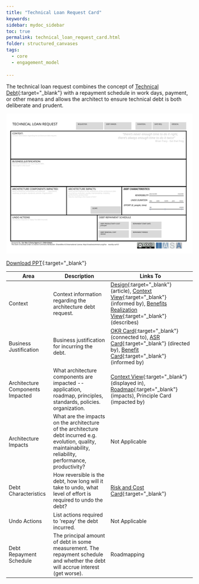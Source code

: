 ```yaml
---
title: "Technical Loan Request Card"
keywords: 
sidebar: mydoc_sidebar
toc: true
permalink: technical_loan_request_card.html
folder: structured_canvases
tags: 
  - core
  - engagement_model

---
```


The technical loan request combines the concept of [Technical Debt](../engagement_model/technical_debt.md){:target="_blank"} with a repayment schedule in work days, payment, or other means and allows the architect to ensure technical debt is both deliberate and prudent.

![image001](media/technical_loan_request_card001.svg)

[Download PPT](media/ppt/technical_loan_request_card.ppt){:target="_blank"}

| Area                             | Description                                                                                                                                                  | Links To                                                                                                                                                                                                                                                         |
| -------------------------------- | ------------------------------------------------------------------------------------------------------------------------------------------------------------ | ---------------------------------------------------------------------------------------------------------------------------------------------------------------------------------------------------------------------------------------------------------------- |
| Context                          | Context information regarding the architecture debt request.                                                                                                 | [Design](../engagement_model/design.md){:target="_blank"} (article), [Context View](https://btabok.iasaglobal.org/context-view/){:target="_blank"} (informed by), [Benefits Realization View](benefits_realization_view_canvas.md){:target="_blank"} (describes) |
| Business Justification           | Business justification for incurring the debt.                                                                                                               | [OKR Card](okr_card.md){:target="_blank"} (connected to), [ASR Card](asr_card.md){:target="_blank"} (directed by), [Benefit Card](benefit_card.md){:target="_blank"} (informed by)                                                                               |
| Architecture Components Impacted | What architecture components are impacted -- application, roadmap, principles, standards, policies. organization.                                            | [Context View](context_view_card.md){:target="_blank"} (displayed in), [Roadmap](architects_roadmap_canvas.md){:target="_blank"} (impacts), Principle Card (impacted by)                                                                                         |
| Architecture Impacts             | What are the impacts on the architecture of the architecture debt incurred e.g. evolution, quality, maintainability, reliability, performance, productivity? | Not Applicable                                                                                                                                                                                                                                                   |
| Debt Characteristics             | How reversible is the debt, how long will it take to undo, what level of effort is required to undo the debt?                                                | [Risk and Cost Card](risk_and_cost_card.md){:target="_blank"}                                                                                                                                                                                                    |
| Undo Actions                     | List actions required to 'repay' the debt incurred.                                                                                                          | Not Applicable                                                                                                                                                                                                                                                   |
| Debt Repayment Schedule          | The principal amount of debt in some measurement. The repayment schedule and whether the debt will accrue interest (get worse).                              | Roadmapping                                                                                                                                                                                                                                                      |